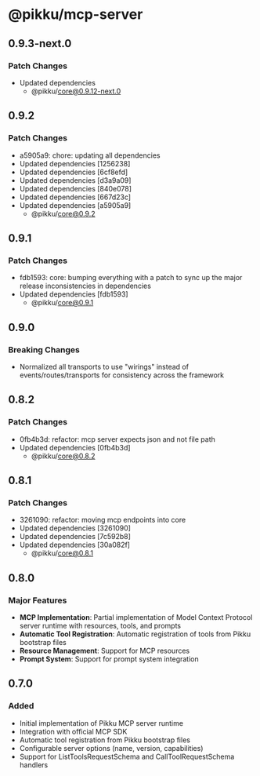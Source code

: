 # @pikku/mcp-server

## 0.9.3-next.0

### Patch Changes

- Updated dependencies
  - @pikku/core@0.9.12-next.0

## 0.9.2

### Patch Changes

- a5905a9: chore: updating all dependencies
- Updated dependencies [1256238]
- Updated dependencies [6cf8efd]
- Updated dependencies [d3a9a09]
- Updated dependencies [840e078]
- Updated dependencies [667d23c]
- Updated dependencies [a5905a9]
  - @pikku/core@0.9.2

## 0.9.1

### Patch Changes

- fdb1593: core: bumping everything with a patch to sync up the major release inconsistencies in dependencies
- Updated dependencies [fdb1593]
  - @pikku/core@0.9.1

## 0.9.0

### Breaking Changes

- Normalized all transports to use "wirings" instead of events/routes/transports for consistency across the framework

## 0.8.2

### Patch Changes

- 0fb4b3d: refactor: mcp server expects json and not file path
- Updated dependencies [0fb4b3d]
  - @pikku/core@0.8.2

## 0.8.1

### Patch Changes

- 3261090: refactor: moving mcp endpoints into core
- Updated dependencies [3261090]
- Updated dependencies [7c592b8]
- Updated dependencies [30a082f]
  - @pikku/core@0.8.1

## 0.8.0

### Major Features

- **MCP Implementation**: Partial implementation of Model Context Protocol server runtime with resources, tools, and prompts
- **Automatic Tool Registration**: Automatic registration of tools from Pikku bootstrap files
- **Resource Management**: Support for MCP resources
- **Prompt System**: Support for prompt system integration

## 0.7.0

### Added

- Initial implementation of Pikku MCP server runtime
- Integration with official MCP SDK
- Automatic tool registration from Pikku bootstrap files
- Configurable server options (name, version, capabilities)
- Support for ListToolsRequestSchema and CallToolRequestSchema handlers
